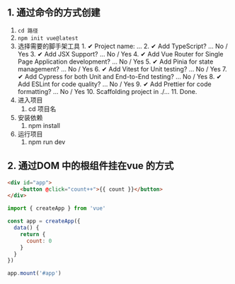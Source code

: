 
## 1. 通过命令的方式创建

1. `cd 路径`
2. `npm init vue@latest`
3. 选择需要的脚手架工具
		1. ✔ Project name: … <your-project-name> 
		2. ✔ Add TypeScript? … No / Yes 
		3. ✔ Add JSX Support? … No / Yes 
		4. ✔ Add Vue Router for Single Page Application development? … No / Yes 
		5. ✔ Add Pinia for state management? … No / Yes 
		6. ✔ Add Vitest for Unit testing? … No / Yes 
		7. ✔ Add Cypress for both Unit and End-to-End testing? … No / Yes 
		8. ✔ Add ESLint for code quality? … No / Yes 
		9. ✔ Add Prettier for code formatting? … No / Yes 
		10. Scaffolding project in ./<your-project-name>... 
		11. Done.
4. 进入项目
	1.   cd 项目名
5. 安装依赖
	1. npm install
6. 运行项目
	1. npm run dev





## 2. 通过DOM 中的根组件挂在vue 的方式

~~~html
<div id="app"> 
	<button @click="count++">{{ count }}</button> 
</div>
~~~

```js
import { createApp } from 'vue'

const app = createApp({
  data() {
    return {
      count: 0
    }
  }
})

app.mount('#app')
```

